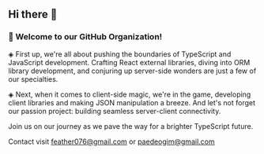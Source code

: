 ## Hi there 👋

### 🚀 Welcome to our GitHub Organization!

◈ First up, we're all about pushing the boundaries of TypeScript and JavaScript development.
Crafting React external libraries, diving into ORM library development, and conjuring up server-side wonders are just a few of our specialties.

◈ Next, when it comes to client-side magic, we're in the game, developing client libraries and making JSON manipulation a breeze.
And let's not forget our passion project: building seamless server-client connectivity.

Join us on our journey as we pave the way for a brighter TypeScript future.

Contact
visit <feather076@gmail.com> or <paedeogim@gmail.com>
